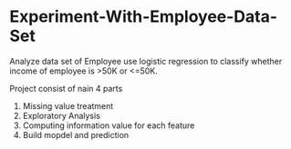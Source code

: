 # Experiment-With-Employee-Data-Set
Analyze data set of Employee use logistic regression to classify whether income of employee is  >50K or  &lt;=50K.

Project consist of nain 4 parts

1. Missing value treatment
2. Exploratory Analysis
3. Computing information value for each feature
4. Build mopdel and prediction
